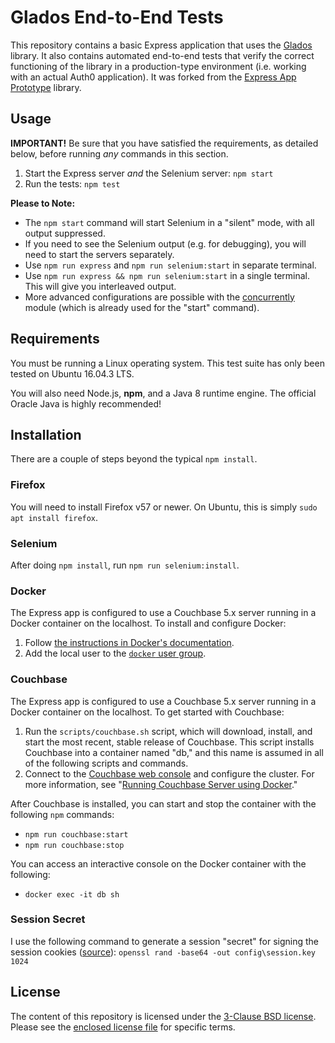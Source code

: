 # Glados End-to-End Tests

This repository contains a basic Express application that uses the [Glados][8] library. It also contains automated end-to-end tests that verify the correct functioning of the library in a production-type environment (i.e. working with an actual Auth0 application). It was forked from the [Express App Prototype][9] library.

[8]: https://github.com/philgs/glados
[9]: https://github.com/philgs/express-app-prototype

## Usage

**IMPORTANT!** Be sure that you have satisfied the requirements, as detailed below, before running _any_ commands in this section.

1. Start the Express server _and_ the Selenium server: `npm start`
1. Run the tests: `npm test`

**Please to Note:**

+ The `npm start` command will start Selenium in a "silent" mode, with all output suppressed.
+ If you need to see the Selenium output (e.g. for debugging), you will need to start the servers separately.
+ Use `npm run express` and `npm run selenium:start` in separate terminal.
+ Use  `npm run express && npm run selenium:start` in a single terminal. This will give you interleaved output.
+ More advanced configurations are possible with the [concurrently][10] module (which is already used for the "start" command).

[10]: https://www.npmjs.com/package/concurrently

## Requirements

You must be running a Linux operating system. This test suite has only been tested on Ubuntu 16.04.3 LTS. 

You will also need Node.js, **npm**, and a Java 8 runtime engine. The official Oracle Java is highly recommended!

## Installation

There are a couple of steps beyond the typical `npm install`.

### Firefox

You will need to install Firefox v57 or newer. On Ubuntu, this is simply `sudo apt install firefox`.

### Selenium

After doing `npm install`, run `npm run selenium:install`.

### Docker

The Express app is configured to use a Couchbase 5.x server running in a Docker container on the localhost. To install and configure Docker:

1. Follow [the instructions in Docker's documentation][3].
1. Add the local user to the [`docker` user group][4].

[3]: https://docs.docker.com/engine/installation/linux/docker-ce/ubuntu
[4]: https://techoverflow.net/2017/03/01/solving-docker-permission-denied-while-trying-to-connect-to-the-docker-daemon-socket

### Couchbase

The Express app is configured to use a Couchbase 5.x server running in a Docker container on the localhost. To get started with Couchbase:

1. Run the `scripts/couchbase.sh` script, which will download, install, and start the most recent, stable release of Couchbase. This script installs Couchbase into a container named "db," and this name is assumed in all of the following scripts and commands.
1. Connect to the [Couchbase web console][5] and configure the cluster. For more information, see "[Running Couchbase Server using Docker][6]."

[5]: http://calypso.sword:8091
[6]: https://developer.couchbase.com/documentation/server/5.0/install/getting-started-docker.html

After Couchbase is installed, you can start and stop the container with the following `npm` commands:

- `npm run couchbase:start`
- `npm run couchbase:stop`

You can access an interactive console on the Docker container with the following:

- `docker exec -it db sh`

### Session Secret

I use the following command to generate a session "secret" for signing the session cookies ([source][7]): `openssl rand -base64 -out config\session.key 1024`

[7]: https://raymii.org/s/tutorials/Encrypt_and_decrypt_files_to_public_keys_via_the_OpenSSL_Command_Line.html

## License

The content of this repository is licensed under the [3-Clause BSD license][1]. Please see the [enclosed license file][2] for specific terms.

[1]: https://opensource.org/licenses/BSD-3-Clause
[2]: LICENSE.md
